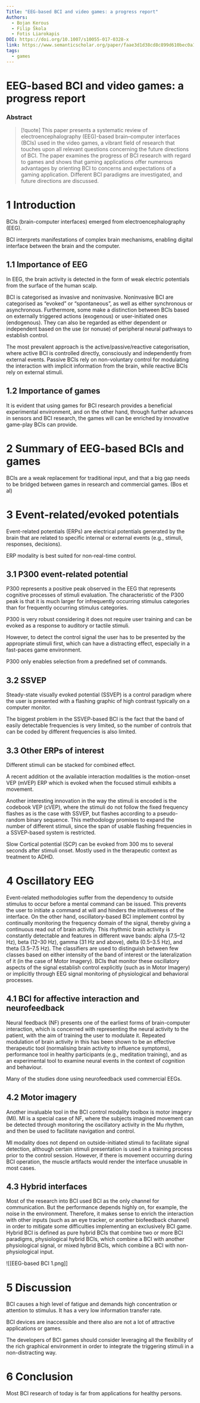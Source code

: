 ```yaml
---
Title: "EEG-based BCI and video games: a progress report"
Authors:
  - Bojan Kerous
  - Filip Škola
  - Fotis Liarokapis
DOI: https://doi.org/10.1007/s10055-017-0328-x
link: https://www.semanticscholar.org/paper/faae3d1d38cd8c899d610bec0a18931b5da78ab3
tags:
  - games
---
```

# EEG-based BCI and video games: a progress report

### Abstract
>[!quote] This paper presents a systematic review of electroencephalography (EEG)-based brain–computer interfaces (BCIs) used in the video games, a vibrant field of research that touches upon all relevant questions concerning the future directions of BCI. The paper examines the progress of BCI research with regard to games and shows that gaming applications offer numerous advantages by orienting BCI to concerns and expectations of a gaming application. Different BCI paradigms are investigated, and future directions are discussed.


# 1 Introduction

BCIs (brain-computer interfaces) emerged from electroencephalography (EEG). 

BCI interprets manifestations of complex brain mechanisms, enabling digital interface between the brain and the computer.

## 1.1 Importance of EEG

In EEG, the brain activity is detected in the form of weak electric potentials from the surface of the human scalp. 

BCI is categorised as invasive and noninvasive. Noninvasive BCI are categorised as “evoked” or “spontaneous”, as well as either synchronous or asynchronous. Furthermore, some make a distinction between BCIs based on externally triggered actions (exogenous) or user-initiated ones (endogenous). They can also be regarded as either dependent or independent based on the use (or nonuse) of peripheral neural pathways to establish control. 

The most prevalent approach is the active/passive/reactive categorisation, where active BCI is controlled directly, consciously and independently from external events. Passive BCIs rely on non-voluntary control for modulating the interaction with implicit information from the brain, while reactive BCIs rely on external stimuli.

## 1.2 Importance of games

It is evident that using games for BCI research provides a beneficial experimental environment, and on the other hand, through further advances in sensors and BCI research, the games will can be enriched by innovative game-play BCIs can provide.

# 2 Summary of EEG-based BCIs and games

BCIs are a weak replacement for traditional input, and that a big gap needs to be bridged between games in research and commercial games. (Bos et al)

# 3 Event-related/evoked potentials

Event-related potentials (ERPs) are electrical potentials generated by the brain that are related to specific internal or external events (e.g., stimuli, responses, decisions).

ERP modality is best suited for non-real-time control.

## 3.1 P300 event-related potential

P300 represents a positive peak observed in the EEG that represents cognitive processes of stimuli evaluation. The characteristic of the P300 peak is that it is much larger for infrequently occurring stimulus categories than for frequently occurring stimulus categories.

P300 is very robust considering it does not require user training and can be evoked as a response to auditory or tactile stimuli.

However, to detect the control signal the user has to be presented by the appropriate stimuli first, which can have a distracting effect, especially in a fast-paces game environment.

P300 only enables selection from a predefined set of commands. 

## 3.2 SSVEP

Steady-state visually evoked potential (SSVEP) is a control paradigm where the user is presented with a flashing graphic of high contrast typically on a computer monitor.

The biggest problem in the SSVEP-based BCI is the fact that the band of easily detectable frequencies is very limited, so the number of controls that can be coded by different frequencies is also limited.

## 3.3 Other ERPs of interest

Different stimuli can be stacked for combined effect. 

A recent addition ot the available interaction modalities is the motion-onset VEP (mVEP) ERP which is evoked when the focused stimuli exhibits a movement.

Another interesting innovation in the way the stimuli is encoded is the codebook VEP (cVEP), where the stimuli do not follow the fixed frequency flashes as is the case with SSVEP, but flashes according to a pseudo-random binary sequence. This methodology promises to expand the number of different stimuli, since the span of usable flashing frequencies in a SSVEP-based system is restricted.

Slow Cortical potential (SCP) can be evoked from 300 ms to several seconds after stimuli onset. Mostly used in the therapeutic context as treatment to ADHD.

# 4 Oscillatory EEG

Event-related methodologies suffer from the dependency to outside stimulus to occur before a mental command can be issued. This prevents the user to initiate a command at will and hinders the intuitiveness of the interface. On the other hand, oscillatory-based BCI implement control by continually monitoring the frequency domain of the signal, thereby giving a continuous read out of brain activity. This rhythmic brain activity is constantly detectable and features in different wave bands: alpha (7.5–12 Hz), beta (12–30 Hz), gamma (31 Hz and above), delta (0.5–3.5 Hz), and theta
(3.5–7.5 Hz). The classifiers are used to distinguish between few classes based on either intensity of the band of interest or the lateralization of it (in the case of Motor Imagery). BCIs that monitor these oscillatory aspects of the signal establish control explicitly (such as in Motor Imagery) or implicitly through EEG signal monitoring of physiological and behavioral processes.

## 4.1 BCI for affective interaction and neurofeedback

Neural feedback (NF) presents one of the earliest forms of brain-computer interaction, which is concerned with representing the neural activity to the patient, with the aim of training the user to modulate it. Repeated modulation of brain activity in this has been shown to be an effective therapeutic tool (normalising brain activity to influence symptoms), performance tool in healthy participants (e.g., meditation training), and as an experimental tool to examine neural events in the context of cognition and behaviour. 

Many of the studies done using neurofeedback used commercial EEGs. 

## 4.2 Motor imagery

Another invaluable tool in the BCI control modality toolbox is motor imagery (MI). MI is a special case of NF, where the subjects imagined movement can be detected through monitoring the oscillatory activity in the Mu rhythm, and then be used to facilitate navigation and control.

MI modality does not depend on outside-initiated stimuli to facilitate signal detection, although certain stimuli presentation is used in a training process prior to the control session. However, if there is movement occurring during BCI operation, the muscle artifacts would render the interface unusable in most cases. 

## 4.3 Hybrid interfaces

Most of the research into BCI used BCI as the only channel for communication. But the performance depends highly on, for example, the noise in the environment. Therefore, it makes sense to enrich the interaction with other inputs (such as an eye tracker, or another biofeedback channel) in order to mitigate some difficulties implementing an exclusively BCI game. Hybrid BCI is defined as pure hybrid BCIs that combine two or more BCI paradigms, physiological hybrid BCIs, which combine a BCI with another physiological signal, or mixed hybrid BCIs, which combine a BCI with non-physiological input.

![[EEG-based BCI 1.png]]
# 5 Discussion

BCI causes a high level of fatigue and demands high concentration or attention to stimulus. It has a very low information transfer rate. 

BCI devices are inaccessible and there also are not a lot of attractive applications or games. 

The developers of BCI games should consider leveraging all the flexibility of the rich graphical environment in order to integrate the triggering stimuli in a non-distracting way. 

# 6 Conclusion

Most BCI research of today is far from applications for healthy persons.